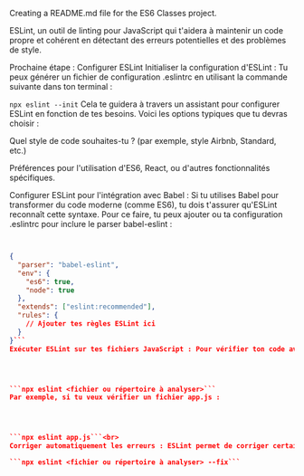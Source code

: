 Creating a README.md file for the ES6 Classes project.

ESLint, un outil de linting pour JavaScript qui t'aidera à maintenir un code propre et cohérent en détectant des erreurs potentielles et des problèmes de style.

Prochaine étape : Configurer ESLint
Initialiser la configuration d'ESLint : Tu peux générer un fichier de configuration .eslintrc en utilisant la commande suivante dans ton terminal :

```npx eslint --init```
Cela te guidera à travers un assistant pour configurer ESLint en fonction de tes besoins. Voici les options typiques que tu devras choisir :

Quel style de code souhaites-tu ? (par exemple, style Airbnb, Standard, etc.)

Préférences pour l'utilisation d'ES6, React, ou d'autres fonctionnalités spécifiques.

Configurer ESLint pour l'intégration avec Babel : Si tu utilises Babel pour transformer du code moderne (comme ES6), tu dois t'assurer qu'ESLint reconnaît cette syntaxe. Pour ce faire, tu peux ajouter ou  ta configuration .eslintrc pour inclure le parser babel-eslint :

```json


{
  "parser": "babel-eslint",
  "env": {
    "es6": true,
    "node": true
  },
  "extends": ["eslint:recommended"],
  "rules": {
    // Ajouter tes règles ESLint ici
  }
}```
Exécuter ESLint sur tes fichiers JavaScript : Pour vérifier ton code avec ESLint, tu peux utiliser cette commande :




```npx eslint <fichier ou répertoire à analyser>```
Par exemple, si tu veux vérifier un fichier app.js :




```npx eslint app.js```<br>
Corriger automatiquement les erreurs : ESLint permet de corriger certaines erreurs automatiquement. Pour cela, tu peux utiliser l'option --fix :

```npx eslint <fichier ou répertoire à analyser> --fix```
